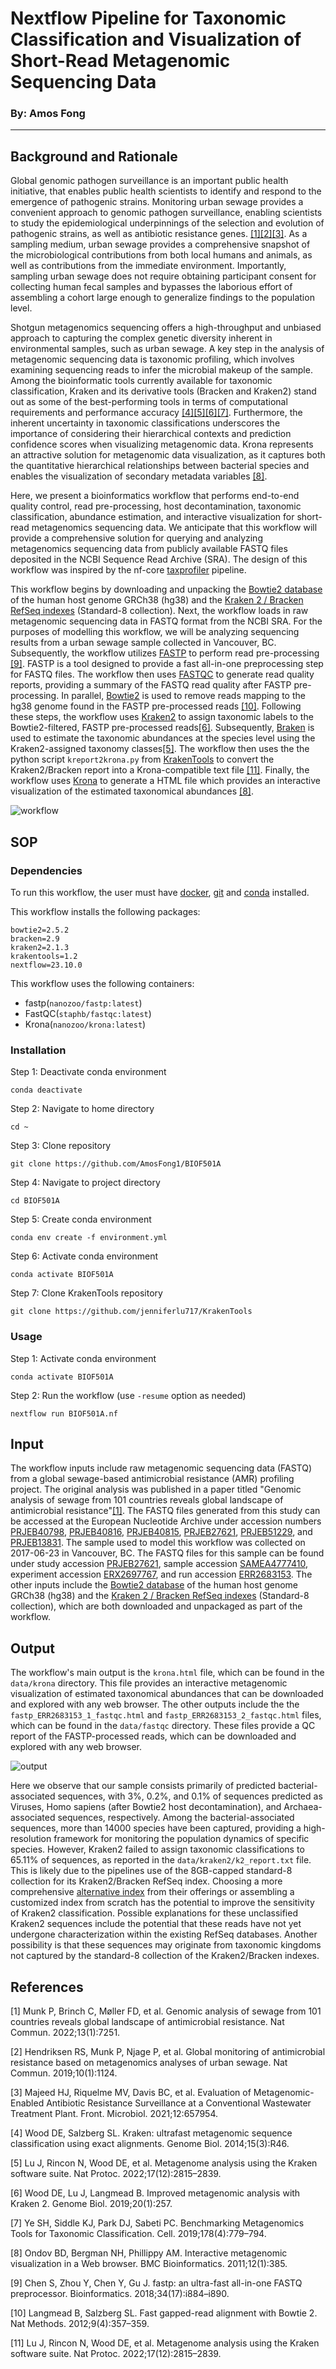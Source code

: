 # Nextflow Pipeline for Taxonomic Classification and Visualization of Short-Read Metagenomic Sequencing Data
### By: Amos Fong

***

## Background and Rationale

Global genomic pathogen surveillance is an important public health initiative, that enables public health scientists to identify and respond to the emergence of pathogenic strains.  Monitoring urban sewage provides a convenient approach to genomic pathogen surveillance, enabling scientists to study the epidemiological underpinnings of the selection and evolution of pathogenic strains, as well as antibiotic resistance genes. [[1]](#1)[[2]](#2)[[3]](#3). As a sampling medium, urban sewage provides a comprehensive snapshot of the microbiological contributions from both local humans and animals, as well as contributions from the immediate environment. Importantly, sampling urban sewage does not require obtaining participant consent for collecting human fecal samples and bypasses the laborious effort of assembling a cohort large enough to generalize findings to the population level.

Shotgun metagenomics sequencing offers a high-throughput and unbiased approach to capturing the complex genetic diversity inherent in environmental samples, such as urban sewage. A key step in the analysis of metagenomic sequencing data is taxonomic profiling, which involves examining sequencing reads to infer the microbial makeup of the sample. Among the bioinformatic tools currently available for taxonomic classification, Kraken and its derivative tools (Bracken and Kraken2) stand out as some of the best-performing tools in terms of computational requirements and performance accuracy [[4]](#4)[[5]](#5)[[6]](#6)[[7]](#7). Furthermore, the inherent uncertainty in taxonomic classifications underscores the importance of considering their hierarchical contexts and prediction confidence scores when visualizing metagenomic data. Krona represents an attractive solution for metagenomic data visualization, as it captures both the quantitative hierarchical relationships between bacterial species and enables the visualization of secondary metadata variables [[8]](#8).

Here, we present a bioinformatics workflow that performs end-to-end quality control, read pre-processing, host decontamination, taxonomic classification, abundance estimation, and interactive visualization for short-read metagenomics sequencing data. We anticipate that this workflow will provide a comprehensive solution for querying and analyzing metagenomics sequencing data from publicly available FASTQ files deposited in the NCBI Sequence Read Archive (SRA). The design of this workflow was inspired by the nf-core [taxprofiler]( https://github.com/nf-core/taxprofiler) pipeline.

This workflow begins by downloading and unpacking the [Bowtie2 database](https://genome-idx.s3.amazonaws.com/bt/GRCh38_noalt_as.zip) of the human host genome GRCh38 (hg38) and the [Kraken 2 / Bracken RefSeq indexes](https://genome-idx.s3.amazonaws.com/kraken/k2_standard_08gb_20231009.tar.gz) (Standard-8 collection). Next, the workflow loads in raw metagenomic sequencing data in FASTQ format from the NCBI SRA. For the purposes of modelling this workflow, we will be analyzing sequencing results from a urban sewage sample collected in Vancouver, BC. Subsequently, the workflow utilizes [FASTP](https://github.com/OpenGene/fastp) to perform read pre-processing [[9]](#9). FASTP is a tool designed to provide a fast all-in-one preprocessing step for FASTQ files. The workflow then uses [FASTQC](https://www.bioinformatics.babraham.ac.uk/projects/fastqc/) to generate read quality reports, providing a summary of the FASTQ read quality after FASTP pre-processing. In parallel, [Bowtie2](https://github.com/BenLangmead/bowtie2) is used to remove reads mapping to the hg38 genome found in the FASTP pre-processed reads [[10]](#10). Following these steps, the workflow uses [Kraken2](https://github.com/DerrickWood/kraken2) to assign taxonomic labels to the Bowtie2-filtered, FASTP pre-processed reads[[6]](#6). Subsequently, [Braken](https://github.com/jenniferlu717/Bracken) is used to estimate the taxonomic abundances at the species level using the Kraken2-assigned taxonomy classes[[5]](#5). The workflow then uses the the python script `kreport2krona.py` from [KrakenTools](https://github.com/jenniferlu717/KrakenTools) to convert the Kraken2/Bracken report into a Krona-compatible text file [[11]](#11). Finally, the workflow uses [Krona](https://github.com/marbl/Krona/wiki) to generate a HTML file which provides an interactive visualization of the estimated taxonomical abundances [[8]](#8).

![workflow](README/dag.svg)

## SOP
### Dependencies
To run this workflow, the user must have [docker](https://docs.docker.com/engine/install/), [git](https://git-scm.com/book/en/v2/Getting-Started-Installing-Git) and [conda](https://docs.conda.io/projects/conda/en/latest/user-guide/install/index.html) installed. 

This workflow installs the following packages:
```
bowtie2=2.5.2
bracken=2.9
kraken2=2.1.3
krakentools=1.2
nextflow=23.10.0
```

This workflow uses the following containers:
- fastp(`nanozoo/fastp:latest`)
- FastQC(`staphb/fastqc:latest`)
- Krona(`nanozoo/krona:latest`)

### Installation
Step 1: Deactivate conda environment
```
conda deactivate
```
Step 2: Navigate to home directory
```
cd ~
```
Step 3: Clone repository
```
git clone https://github.com/AmosFong1/BIOF501A
```
Step 4: Navigate to project directory
```
cd BIOF501A
```
Step 5: Create conda environment
```
conda env create -f environment.yml
```
Step 6: Activate conda environment
```
conda activate BIOF501A
```
Step 7: Clone KrakenTools repository
```
git clone https://github.com/jenniferlu717/KrakenTools
```

### Usage
Step 1: Activate conda environment
```
conda activate BIOF501A
```
Step 2: Run the workflow (use `-resume` option as needed)
```
nextflow run BIOF501A.nf
```

## Input
The workflow inputs include raw metagenomic sequencing data (FASTQ) from a global sewage-based antimicrobial resistance (AMR) profiling project. The original analysis was published in a paper titled "Genomic analysis of sewage from 101 countries reveals global landscape of antimicrobial resistance"[[1]](#1). The FASTQ files generated from this study can be accessed at the European Nucleotide Archive under accession numbers [PRJEB40798](https://www.ebi.ac.uk/ena/browser/view/PRJEB40798), [PRJEB40816](https://www.ebi.ac.uk/ena/browser/view/PRJEB40816), [PRJEB40815](https://www.ebi.ac.uk/ena/browser/view/PRJEB40815), [PRJEB27621](https://www.ebi.ac.uk/ena/browser/view/PRJEB27621), [PRJEB51229](https://www.ebi.ac.uk/ena/browser/view/PRJEB51229), and [PRJEB13831](https://www.ebi.ac.uk/ena/browser/view/PRJEB13831). The sample used to model this workflow was collected on 2017-06-23 in Vancouver, BC. The FASTQ files for this sample can be found under study accession [PRJEB27621](https://www.ebi.ac.uk/ena/browser/view/PRJEB27621), sample accession [SAMEA4777410](https://www.ebi.ac.uk/ena/browser/view/SAMEA4777410), experiment accession [ERX2697767](https://www.ebi.ac.uk/ena/browser/view/ERX2697767), and run accession [ERR2683153](https://www.ebi.ac.uk/ena/browser/view/ERR2683153). The other inputs include the [Bowtie2 database](https://genome-idx.s3.amazonaws.com/bt/GRCh38_noalt_as.zip) of the human host genome GRCh38 (hg38) and the [Kraken 2 / Bracken RefSeq indexes](https://genome-idx.s3.amazonaws.com/kraken/k2_standard_08gb_20231009.tar.gz) (Standard-8 collection), which are both downloaded and unpackaged as part of the workflow.

## Output
The workflow's main output is the `krona.html` file, which can be found in the `data/krona` directory. This file provides an interactive metagenomic visualization of estimated taxonomical abundances that can be downloaded and explored with any web browser. The other outputs include the the `fastp_ERR2683153_1_fastqc.html` and `fastp_ERR2683153_2_fastqc.html` files, which can be found in the `data/fastqc` directory. These files provide a QC report of the FASTP-processed reads, which can be downloaded and explored with any web browser.

![output](README/krona.svg)

Here we observe that our sample consists primarily of predicted bacterial-associated sequences, with 3%, 0.2%, and 0.1% of sequences predicted as Viruses, Homo sapiens (after Bowtie2 host decontamination), and Archaea-associated sequences, respectively. Among the bacterial-associated sequences, more than 14000 species have been captured, providing a high-resolution framework for monitoring the population dynamics of specific species. However, Kraken2 failed to assign taxonomic classifications to 65.11% of sequences, as reported in the `data/kraken2/k2_report.txt` file. This is likely due to the pipelines use of the 8GB-capped standard-8 collection for its Kraken2/Bracken RefSeq index. Choosing a more comprehensive [alternative index]( https://benlangmead.github.io/aws-indexes/k2) from their offerings or assembling a customized index from scratch has the potential to improve the sensitivity of Kraken2 classification. Possible explanations for these unclassified Kraken2 sequences include the potential that these reads have not yet undergone characterization within the existing RefSeq databases. Another possibility is that these sequences may originate from taxonomic kingdoms not captured by the standard-8 collection of the Kraken2/Bracken indexes.

## References
<a id="1">[1]</a>
Munk P, Brinch C, Møller FD, et al. Genomic analysis of sewage from 101 countries reveals global landscape of antimicrobial resistance. Nat Commun. 2022;13(1):7251. 

<a id="2">[2]</a>
Hendriksen RS, Munk P, Njage P, et al. Global monitoring of antimicrobial resistance based on metagenomics analyses of urban sewage. Nat Commun. 2019;10(1):1124. 

<a id="3">[3]</a>
Majeed HJ, Riquelme MV, Davis BC, et al. Evaluation of Metagenomic-Enabled Antibiotic Resistance Surveillance at a Conventional Wastewater Treatment Plant. Front. Microbiol. 2021;12:657954. 

<a id="4">[4]</a>
Wood DE, Salzberg SL. Kraken: ultrafast metagenomic sequence classification using exact alignments. Genome Biol. 2014;15(3):R46. 

<a id="5">[5]</a>
Lu J, Rincon N, Wood DE, et al. Metagenome analysis using the Kraken software suite. Nat Protoc. 2022;17(12):2815–2839.

<a id="6">[6]</a>
Wood DE, Lu J, Langmead B. Improved metagenomic analysis with Kraken 2. Genome Biol. 2019;20(1):257. 

<a id="7">[7]</a>
Ye SH, Siddle KJ, Park DJ, Sabeti PC. Benchmarking Metagenomics Tools for Taxonomic Classification. Cell. 2019;178(4):779–794. 

<a id="8">[8]</a>
Ondov BD, Bergman NH, Phillippy AM. Interactive metagenomic visualization in a Web browser. BMC Bioinformatics. 2011;12(1):385. 

<a id="9">[9]</a>
Chen S, Zhou Y, Chen Y, Gu J. fastp: an ultra-fast all-in-one FASTQ preprocessor. Bioinformatics. 2018;34(17):i884–i890. 

<a id="10">[10]</a>
Langmead B, Salzberg SL. Fast gapped-read alignment with Bowtie 2. Nat Methods. 2012;9(4):357–359. 

<a id="11">[11]</a>
Lu J, Rincon N, Wood DE, et al. Metagenome analysis using the Kraken software suite. Nat Protoc. 2022;17(12):2815–2839.
